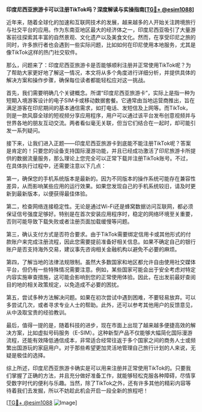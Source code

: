 **印度尼西亚旅游卡可以注册TikTok吗？深度解读与实操指南[[TG💪+ @esim1088](https://t.me/s/esim1088)]**

近年来，随着全球化的加速和互联网技术的发展，越来越多的人开始关注跨境旅行与社交平台的应用。作为东南亚地区最大的经济体之一，印度尼西亚吸引了大量游客前往探索其丰富的自然景观、文化遗产以及美食文化。然而，在享受印尼之旅的同时，许多旅行者也会遇到一些实际问题，比如如何在印尼使用本地服务，尤其是像TikTok这样的热门社交软件。

那么，问题来了：印度尼西亚旅游卡是否能够顺利注册并正常使用TikTok呢？为了帮助大家更好地了解这一情况，本文将从多个角度进行详细分析，并提供具体的解决方案和操作步骤，确保每位读者都能轻松应对这一挑战。

首先，我们需要明确几个关键概念。所谓“印度尼西亚旅游卡”，实际上是指一种为短期入境游客设计的电子SIM卡或移动数据套餐。它通常由当地运营商推出，旨在满足游客在印尼期间的基本通信需求，如打电话、发短信及上网等。而TikTok，则是一款风靡全球的短视频分享应用程序，用户可以通过该平台发布创意视频并与世界各地的朋友互动交流。两者看似毫无关联，但当它们结合在一起时，却可能引发一系列疑问。

接下来，让我们进入正题——印度尼西亚旅游卡到底能不能注册TikTok呢？答案是肯定的！只要您的设备支持国际漫游功能，并且已经成功激活了印尼旅游卡所提供的数据流量服务，那么理论上您完全可以正常下载并注册TikTok账号。不过，在具体执行过程中，还需要注意以下几点：

第一，确保您的手机系统版本是最新的。因为不同版本的操作系统可能存在兼容性差异，从而影响某些应用的运行效果。如果您发现自己的手机系统较旧，请及时更新到最新版本，以便获得最佳体验。

第二，检查网络连接稳定性。无论是通过Wi-Fi还是蜂窝数据访问互联网，都必须保证信号强度足够好。特别是在首次安装应用程序时，稳定的网络环境至关重要，否则可能导致下载失败或者注册页面加载缓慢等问题。

第三，确认支付方式是否符合要求。由于TikTok需要绑定信用卡或其他形式的付款账户来完成注册流程，因此您需要提前准备好相关信息。如果不确定自己的银行账户是否支持海外交易，建议事先咨询相关金融机构以避免不必要的麻烦。

第四，了解当地的法律法规限制。虽然大多数国家和地区都允许自由使用社交媒体平台，但仍有一些特殊情况需要注意。例如，某些国家可能会出于安全考虑对特定内容实施审查措施，这可能会影响到您的正常使用体验。因此，在出发前最好查阅目的地的相关政策规定，以免造成不必要的困扰。

第五，尝试多种方法解决问题。如果在初次尝试中遇到困难，不要轻易放弃。可以多尝试几次，或者寻求专业人士的帮助。此外，还可以参考其他用户的反馈意见，从中汲取宝贵的经验教训。

最后，值得一提的是，随着科技的进步，现在市面上出现了越来越多便捷高效的解决方案，比如虚拟号码服务（E-SIM）。这种新型产品不仅能够大幅简化国际漫游流程，还能有效降低通信成本，非常适合经常往返于多个国家之间的商务人士或频繁出国游玩的家庭用户。对于那些希望更加灵活地管理自己旅行计划的人来说，无疑是极佳的选择。

综上所述，印度尼西亚旅游卡确实是可以用来注册并正常使用TikTok的。只要我们掌握了正确的方法，并且充分做好准备工作，就能够轻松克服各种障碍，尽情享受数字时代的便利与乐趣。当然，除了TikTok之外，还有许多其他的精彩内容等待着我们去发掘，所以不妨趁此机会开启一段全新的旅程吧！

[[TG💪+ @esim1088](https://t.me/s/esim1088) ![Image](https://i.postimg.cc/4NQfJmqS/Snipaste-2025-05-13-00-14-12.png)]